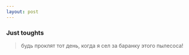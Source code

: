 ```yaml
---
layout: post
---
```


### Just toughts

> будь проклят тот день, когда я сел за баранку этого пылесоса!
